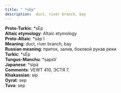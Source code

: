 ```yaml
---
title: " *sEp"
description:  duct, river branch, bay
---
```


<strong>Proto-Turkic</strong>:  *sEp<br>
<strong>Altaic etymology</strong>:  Altaic etymology<br>
<strong> Proto-Altaic</strong>:  *sàp`ì<br>
<strong>Meaning</strong>:  duct, river branch, bay<br>
<strong>Russian meaning</strong>:  приток, залив, боковой рукав реки<br>
<strong>Turkic</strong>:  *sEp<br>
<strong>Tungus-Manchu</strong>:  *sapsV<br>
<strong>Japanese</strong>:  *sìpǝ̀<br>
<strong>Comments</strong>:  VEWT 410, ЭСТЯ 7.<br>
<strong>Khakassian</strong>:  sip<br>
<strong>Oyrat</strong>:  sep<br>
<strong>Tuva</strong>:  sep<br>


